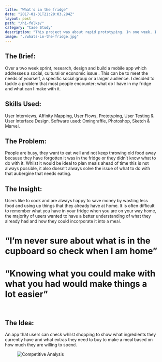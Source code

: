 ```yaml
---
title: "What's in the fridge"
date: "2017-01-31T21:28:03.284Z"
layout: post
path: "/hi-folks/"
category: "Case Study"
description: "This project was about rapid prototyping. In one week, I researched, sketched, wireframed and prototyped a mobile application to help people to keep track of what they had in the fridge and the meals they could make within certain budgets."
image: "./whats-in-the-fridge.jpg"
---
```


<div class="f4 measure-wide center">

<h2 class="orange fw6">The Brief:</h2>
Over a two week sprint, research, design and build a mobile app which addresses a social, cultural or economic issue . This can be to meet the needs of yourself, a specific social group or a larger audience. I decided to tackle a problem that most people encounter; what do I have in my fridge and what can I make with it. 

<h2 class="orange fw6">Skills Used:</h2>
User Interviews, Affinity Mapping, User Flows, Prototyping, User Testing & User Interface Design.
Software used: Omingraffle, Photoshop, Sketch & Marvel.

<h2 class="orange fw6">The Problem:</h2>
People are busy, they want to eat well and not keep throwing old food away because they have forgotten it was in the fridge or they didn’t know what to do with it. Whilst it would be ideal to plan meals ahead of time this is not always possible, it also doesn’t always solve the issue of what to do with that aubergine that needs eating. 


<h2 class="orange fw6">The Insight:</h2>Users like to cook and are always happy to save money by wasting less food and using up things that they already have at home. It is often difficult to remember what you have in your fridge when you are on your way home, the majority of users wanted to have a better understanding of what they already had and how they could incorporate it into a meal. 

<h2 class="orange fw">

<h1 class="f-subheadline i">“I’m never sure about what is in the cupboard so check when I am home”</h1>


<h1 class="f-subheadline i">“Knowing what you could make with what you had would make things a lot easier”</h1>

 <h2 class="orange fw6">The Idea:</h2>
An app that users can check whilst shopping to show what ingredients they currently have and what extras they need to buy to make a meal based on how much they are willing to spend. 


<figure class="mh0 mv3 ba b--light-silver">
  <img class="border-box" src="./newsflare-competitive-analysis.jpg" alt="Competitive Analysis" />
</figure>